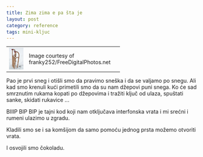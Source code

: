 ```yaml
---
title: Zima zima e pa šta je
layout: post
category: reference
tags: mini-kljuc 
---
```


<table style="width:300px"><tr><td>
<img src="/assets/images/news/sled_franky242.jpg" />
</td><td>
Image courtesy of franky252/FreeDigitalPhotos.net
</td></tr></table>

Pao je prvi sneg i otišli smo da pravimo sneška i da se valjamo po snegu. Ali kad smo krenuli kući primetili smo da su nam džepovi puni snega. Ko će sad smrznutim rukama kopati po džepovima i tražiti ključ od ulaza, spuštati sanke, skidati rukavice ...

BIIIP BIP BIP je tajni kod koji nam otključava interfonska vrata i mi srećni i rumeni ulazimo u zgradu.

Kladili smo se i sa komšijom da samo pomoću jednog prsta možemo otvoriti vrata. 

I osvojili smo čokoladu.
